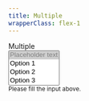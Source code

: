 ```yaml
---
title: Multiple
wrapperClass: flex-1
---
```


<div class="vv-select vv-select--multiple">
    <label for="select-icon-left">Multiple</label>
    <div class="vv-select__wrapper">
        <select name="select" id="select-icon-left" aria-describedby="select-icon-left-hint" multiple>
            <option value="" selected="selected" disabled="disabled">Placeholder text</option>
            <option value="1">Option 1</option>
            <option value="2">Option 2</option>
            <option value="3">Option 3</option>
        </select>
    </div>
    <small id="select-icon-left-hint" class="vv-input-text__hint">
        Please fill the input above.
    </small>
</div>